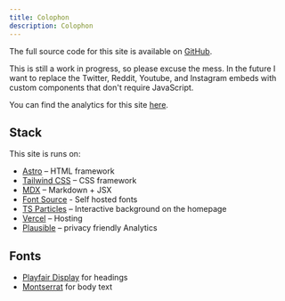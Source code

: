 ```yaml
---
title: Colophon
description: Colophon
---
```


The full source code for this site is available on <a href="https://github.com/chrcit/chrcit.com" rel="noreferrer noopener">GitHub</a>.

This is still a work in progress, so please excuse the mess. In the future I want to replace the Twitter, Reddit, Youtube, and Instagram embeds with custom components that don't require JavaScript.

You can find the analytics for this site <a href="https://plausible.io/chrcit.com" rel="noreferrer noopener">here</a>.

## Stack

This site is runs on:

- [Astro](https://astro.build/) – HTML framework
- [Tailwind CSS](https://tailwindcss.com/) – CSS framework
- [MDX](https://mdxjs.com/) – Markdown + JSX
- [Font Source](https://fontsource.org/) - Self hosted fonts
- [TS Particles](https://particles.js.org/) – Interactive background on the homepage
- [Vercel](https://vercel.com/) – Hosting
- [Plausible](https://plausible.io/) – privacy friendly Analytics

## Fonts

- [Playfair Display](https://fonts.google.com/specimen/Playfair+Display) for headings
- [Montserrat](https://fonts.google.com/specimen/Montserrat) for body text
